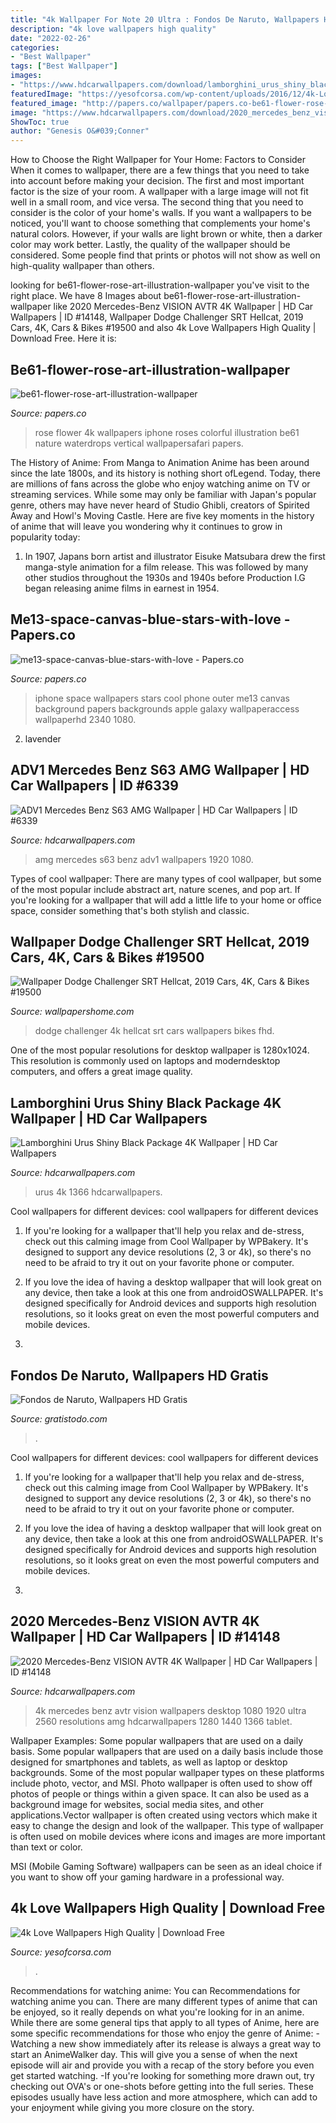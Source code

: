 ```yaml
---
title: "4k Wallpaper For Note 20 Ultra : Fondos De Naruto, Wallpapers Hd Gratis"
description: "4k love wallpapers high quality"
date: "2022-02-26"
categories:
- "Best Wallpaper"
tags: ["Best Wallpaper"]
images:
- "https://www.hdcarwallpapers.com/download/lamborghini_urus_shiny_black_package_4k-1366x768.jpg"
featuredImage: "https://yesofcorsa.com/wp-content/uploads/2016/12/4k-Love-Wallpaper-HQ.jpg"
featured_image: "http://papers.co/wallpaper/papers.co-be61-flower-rose-art-illustration-34-iphone6-plus-wallpaper.jpg"
image: "https://www.hdcarwallpapers.com/download/2020_mercedes_benz_vision_avtr_4k-1280x720.jpg"
ShowToc: true
author: "Genesis O&#039;Conner"
---
```



How to Choose the Right Wallpaper for Your Home: Factors to Consider
When it comes to wallpaper, there are a few things that you need to take into account before making your decision. The first and most important factor is the size of your room. A wallpaper with a large image will not fit well in a small room, and vice versa. 
The second thing that you need to consider is the color of your home's walls. If you want a wallpapers to be noticed, you'll want to choose something that complements your home's natural colors. However, if your walls are light brown or white, then a darker color may work better. 
Lastly, the quality of the wallpaper should be considered. Some people find that prints or photos will not show as well on high-quality wallpaper than others.

	

		
looking for be61-flower-rose-art-illustration-wallpaper you've visit to the right place. We have 8 Images about be61-flower-rose-art-illustration-wallpaper like 2020 Mercedes-Benz VISION AVTR 4K Wallpaper | HD Car Wallpapers | ID #14148, Wallpaper Dodge Challenger SRT Hellcat, 2019 Cars, 4K, Cars &amp; Bikes #19500 and also 4k Love Wallpapers High Quality | Download Free. Here it is:
		
    
## Be61-flower-rose-art-illustration-wallpaper

<img loading=lazy src="http://papers.co/wallpaper/papers.co-be61-flower-rose-art-illustration-34-iphone6-plus-wallpaper.jpg" onerror="this.onerror=null;this.src='https://tse4.mm.bing.net/th?id=OIP.7lCs7WHRCA5WsK13LtffUwHaNK&amp;pid=15.1';" alt="be61-flower-rose-art-illustration-wallpaper">

_Source: papers.co_

>rose flower 4k wallpapers iphone roses colorful illustration be61 nature waterdrops vertical wallpapersafari papers. 

	

The History of Anime: From Manga to Animation
Anime has been around since the late 1800s, and its history is nothing short ofLegend. Today, there are millions of fans across the globe who enjoy watching anime on TV or streaming services. While some may only be familiar with Japan's popular genre, others may have never heard of Studio Ghibli, creators of Spirited Away and Howl's Moving Castle. Here are five key moments in the history of anime that will leave you wondering why it continues to grow in popularity today:
1) In 1907, Japans born artist and illustrator Eisuke Matsubara drew the first manga-style animation for a film release. This was followed by many other studios throughout the 1930s and 1940s before Production I.G began releasing anime films in earnest in 1954.

    
## Me13-space-canvas-blue-stars-with-love - Papers.co

<img loading=lazy src="http://papers.co/wallpaper/papers.co-me13-space-canvas-blue-stars-with-love-41-iphone-wallpaper.jpg" onerror="this.onerror=null;this.src='https://tse2.mm.bing.net/th?id=OIP.ih427B7pWOZnoRI3mGvksAHaQC&amp;pid=15.1';" alt="me13-space-canvas-blue-stars-with-love - Papers.co">

_Source: papers.co_

>iphone space wallpapers stars cool phone outer me13 canvas background papers backgrounds apple galaxy wallpaperaccess wallpaperhd 2340 1080. 

	

2. lavender 

    
## ADV1 Mercedes Benz S63 AMG Wallpaper | HD Car Wallpapers | ID #6339

<img loading=lazy src="https://www.hdcarwallpapers.com/download/adv1_mercedes_benz_s63_amg-1920x1080.jpg" onerror="this.onerror=null;this.src='https://tse2.mm.bing.net/th?id=OIP.YWqdDLBdaQfzfT56JqIrlAHaEK&amp;pid=15.1';" alt="ADV1 Mercedes Benz S63 AMG Wallpaper | HD Car Wallpapers | ID #6339">

_Source: hdcarwallpapers.com_

>amg mercedes s63 benz adv1 wallpapers 1920 1080. 

	

Types of cool wallpaper:
There are many types of cool wallpaper, but some of the most popular include abstract art, nature scenes, and pop art. If you're looking for a wallpaper that will add a little life to your home or office space, consider something that's both stylish and classic.

    
## Wallpaper Dodge Challenger SRT Hellcat, 2019 Cars, 4K, Cars &amp; Bikes #19500

<img loading=lazy src="https://wallpapershome.com/images/wallpapers/dodge-challenger-srt-hellcat-1920x1080-2019-cars-4k-19500.jpg" onerror="this.onerror=null;this.src='https://tse3.mm.bing.net/th?id=OIP.hRczDswN6lYZgMkxCjb7tAHaEK&amp;pid=15.1';" alt="Wallpaper Dodge Challenger SRT Hellcat, 2019 Cars, 4K, Cars &amp; Bikes #19500">

_Source: wallpapershome.com_

>dodge challenger 4k hellcat srt cars wallpapers bikes fhd. 

	

One of the most popular resolutions for desktop wallpaper is 1280x1024. This resolution is commonly used on laptops and moderndesktop computers, and offers a great image quality.

    
## Lamborghini Urus Shiny Black Package 4K Wallpaper | HD Car Wallpapers

<img loading=lazy src="https://www.hdcarwallpapers.com/download/lamborghini_urus_shiny_black_package_4k-1366x768.jpg" onerror="this.onerror=null;this.src='https://tse3.mm.bing.net/th?id=OIP.WftJ7fyh8ipPsrIh9o3VhAHaEK&amp;pid=15.1';" alt="Lamborghini Urus Shiny Black Package 4K Wallpaper | HD Car Wallpapers">

_Source: hdcarwallpapers.com_

>urus 4k 1366 hdcarwallpapers. 

	

Cool wallpapers for different devices:
cool wallpapers for different devices 

1. If you're looking for a wallpaper that'll help you relax and de-stress, check out this calming image from Cool Wallpaper by WPBakery. It's designed to support any device resolutions (2, 3 or 4k), so there's no need to be afraid to try it out on your favorite phone or computer.

2. If you love the idea of having a desktop wallpaper that will look great on any device, then take a look at this one from androidOSWALLPAPER. It's designed specifically for Android devices and supports high resolution resolutions, so it looks great on even the most powerful computers and mobile devices.

3.

    
## Fondos De Naruto, Wallpapers HD Gratis

<img loading=lazy src="https://www.gratistodo.com/wp-content/uploads/2016/09/Naruto-Wallpapers-21.jpg" onerror="this.onerror=null;this.src='https://tse3.mm.bing.net/th?id=OIP.P1tdMb3naZNNVhFjxrofVwHaEo&amp;pid=15.1';" alt="Fondos de Naruto, Wallpapers HD Gratis">

_Source: gratistodo.com_

>. 

	

Cool wallpapers for different devices:
cool wallpapers for different devices 

1. If you're looking for a wallpaper that'll help you relax and de-stress, check out this calming image from Cool Wallpaper by WPBakery. It's designed to support any device resolutions (2, 3 or 4k), so there's no need to be afraid to try it out on your favorite phone or computer.

2. If you love the idea of having a desktop wallpaper that will look great on any device, then take a look at this one from androidOSWALLPAPER. It's designed specifically for Android devices and supports high resolution resolutions, so it looks great on even the most powerful computers and mobile devices.

3.

    
## 2020 Mercedes-Benz VISION AVTR 4K Wallpaper | HD Car Wallpapers | ID #14148

<img loading=lazy src="https://www.hdcarwallpapers.com/download/2020_mercedes_benz_vision_avtr_4k-1280x720.jpg" onerror="this.onerror=null;this.src='https://tse4.mm.bing.net/th?id=OIP.d8AD993aCCNOoTD8zCrbpAHaEK&amp;pid=15.1';" alt="2020 Mercedes-Benz VISION AVTR 4K Wallpaper | HD Car Wallpapers | ID #14148">

_Source: hdcarwallpapers.com_

>4k mercedes benz avtr vision wallpapers desktop 1080 1920 ultra 2560 resolutions amg hdcarwallpapers 1280 1440 1366 tablet. 

	

Wallpaper Examples: Some popular wallpapers that are used on a daily basis.
Some popular wallpapers that are used on a daily basis include those designed for smartphones and tablets, as well as laptop or desktop backgrounds. Some of the most popular wallpaper types on these platforms include photo, vector, and MSI. 
Photo wallpaper is often used to show off photos of people or things within a given space. It can also be used as a background image for websites, social media sites, and other applications.Vector wallpaper is often created using vectors which make it easy to change the design and look of the wallpaper. This type of wallpaper is often used on mobile devices where icons and images are more important than text or color. 

MSI (Mobile Gaming Software) wallpapers can be seen as an ideal choice if you want to show off your gaming hardware in a professional way.

    
## 4k Love Wallpapers High Quality | Download Free

<img loading=lazy src="https://yesofcorsa.com/wp-content/uploads/2016/12/4k-Love-Wallpaper-HQ.jpg" onerror="this.onerror=null;this.src='https://tse1.mm.bing.net/th?id=OIP.w6DWJfMvZYZJhWpMIGlbmAHaEK&amp;pid=15.1';" alt="4k Love Wallpapers High Quality | Download Free">

_Source: yesofcorsa.com_

>. 

	

Recommendations for watching anime: You can
Recommendations for watching anime you can. There are many different types of anime that can be enjoyed, so it really depends on what you're looking for in an anime. While there are some general tips that apply to all types of Anime, here are some specific recommendations for those who enjoy the genre of Anime: 
-Watching a new show immediately after its release is always a great way to start an AnimeWalker day. This will give you a sense of when the next episode will air and provide you with a recap of the story before you even get started watching. 
-If you're looking for something more drawn out, try checking out OVA's or one-shots before getting into the full series. These episodes usually have less action and more atmosphere, which can add to your enjoyment while giving you more closure on the story.

